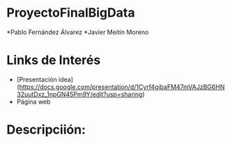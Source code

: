 # ProyectoFinalBigData
*Pablo Fernández Álvarez
*Javier Meitín Moreno

# Links de Interés
* [Presentación idea] (https://docs.google.com/presentation/d/1Cyrf4gibaFM47mVAJzBG6HN32uutDxz_1npGN45Pm9Y/edit?usp=sharing)
* Página web

# Descripciión:
